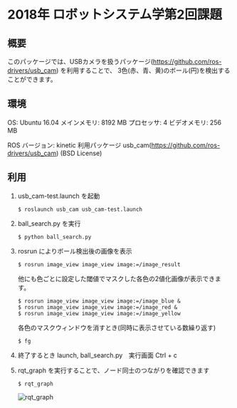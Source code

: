 # 2018年 ロボットシステム学第2回課題

## 概要
  このパッケージでは、USBカメラを扱うパッケージ(https://github.com/ros-drivers/usb_cam) を利用することで、
  3色(赤、青、黄)のボール(円)を検出することができます。

## 環境
  OS: Ubuntu 16.04
  メインメモリ:  8192 MB
  プロセッサ:      4
  ビデオメモリ:   256 MB
  
  ROS
    バージョン:  kinetic
    利用パッケージ
      usb_cam(https://github.com/ros-drivers/usb_cam) (BSD License)
      
## 利用
  1. usb_cam-test.launch を起動
      ```
      $ roslaunch usb_cam usb_cam-test.launch
      ```
      
  2. ball_search.py を実行
      ```
      $ python ball_search.py
      ```
      
  3. rosrun によりボール検出後の画像を表示
      ```
      $ rosrun image_view image_view image:=/image_result
      ```
      他にも色ごとに設定した閾値でマスクした各色の2値化画像が表示できます。
      ```
      $ rosrun image_view image_view image:=/image_blue &
      $ rosrun image_view image_view image:=/image_red &
      $ rosrun image_view image_view image:=/image_yellow
      ```
      各色のマスクウィンドウを消すとき(同時に表示させている数繰り返す)
      ```
      $ fg
      ```
  4. 終了するとき
      launch, ball_search.py　実行画面
      Ctrl + c
      
  5. rqt_graph を実行することで、ノード同士のつながりを確認できます
      ```
      $ rqt_graph
      ```
      ![rqt_graph](C:\Users\jealo\Pictures\Screenshots)

